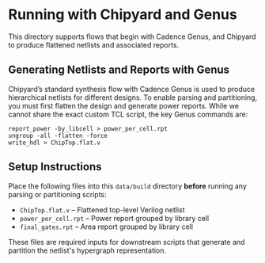 # Running with Chipyard and Genus

This directory supports flows that begin with Cadence Genus, and Chipyard to produce flattened netlists and associated reports.

## Generating Netlists and Reports with Genus

Chipyard’s standard synthesis flow with Cadence Genus is used to produce hierarchical netlists for different designs. To enable parsing and partitioning, you must first flatten the design and generate power reports. While we cannot share the exact custom TCL script, the key Genus commands are:

```text
report_power -by_libcell > power_per_cell.rpt
ungroup -all -flatten -force
write_hdl > ChipTop.flat.v
```

## Setup Instructions

Place the following files into this `data/build` directory **before** running any parsing or partitioning scripts:

- `ChipTop.flat.v` – Flattened top-level Verilog netlist  
- `power_per_cell.rpt` – Power report grouped by library cell  
- `final_gates.rpt` – Area report grouped by library cell  

These files are required inputs for downstream scripts that generate and partition the netlist's hypergraph representation.